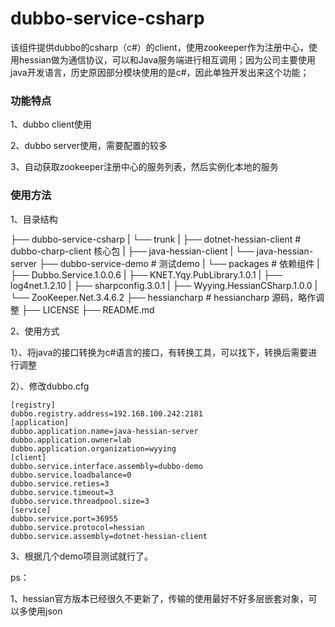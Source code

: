# dubbo-service-csharp

该组件提供dubbo的csharp（c#）的client，使用zookeeper作为注册中心，使用hessian做为通信协议，可以和Java服务端进行相互调用；因为公司主要使用java开发语言，历史原因部分模块使用的是c#，因此单独开发出来这个功能；

### 功能特点

1、dubbo client使用

2、dubbo server使用，需要配置的较多

3、自动获取zookeeper注册中心的服务列表，然后实例化本地的服务

### 使用方法

1、目录结构

├── dubbo-service-csharp
|  └── trunk
|     ├── dotnet-hessian-client           # dubbo-charp-client  核心包
|     ├── java-hessian-client
|     └── java-hessian-server
├── dubbo-service-demo            		#  测试demo
|  └── packages          						  #  依赖组件
|     ├── Dubbo.Service.1.0.0.6
|     ├── KNET.Yqy.PubLibrary.1.0.1
|     ├── log4net.1.2.10
|     ├── sharpconfig.3.0.1
|     ├── Wyying.HessianCSharp.1.0.0
|     └── ZooKeeper.Net.3.4.6.2
├── hessiancharp                     			#  hessiancharp 源码，略作调整
├── LICENSE
├── README.md



2、使用方式

1）、将java的接口转换为c#语言的接口，有转换工具，可以找下，转换后需要进行调整

2）、修改dubbo.cfg

```properties
[registry]
dubbo.registry.address=192.168.100.242:2181
[application]
dubbo.application.name=java-hessian-server
dubbo.application.owner=lab
dubbo.application.organization=wyying
[client]
dubbo.service.interface.assembly=dubbo-demo
dubbo.service.loadbalance=0
dubbo.service.reties=3
dubbo.service.timeout=3
dubbo.service.threadpool.size=3
[service]
dubbo.service.port=36955
dubbo.service.protocol=hessian
dubbo.service.assembly=dotnet-hessian-client

```

3、根据几个demo项目测试就行了。



ps：

1、hessian官方版本已经很久不更新了，传输的使用最好不好多层嵌套对象，可以多使用json


